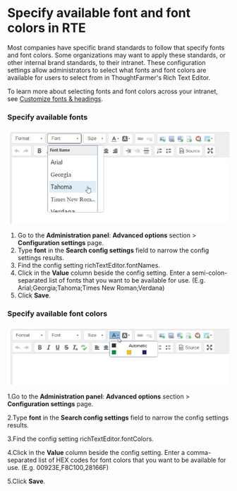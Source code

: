 # Specify available font and font colors in RTE

Most companies have specific brand standards to follow that specify fonts and font colors. Some organizations may want to apply these standards, or other internal brand standards, to their intranet. These configuration settings allow administrators to select what fonts and font colors are available for users to select from in ThoughtFarmer's Rich Text Editor.  
  
To learn more about selecting fonts and font colors across your intranet, see [Customize fonts & headings](https://community.thoughtfarmer.com/content/105926).

### Specify available fonts

![](../../../.gitbook/assets/5%20%2823%29.jpg)



1. Go to the **Administration panel**: **Advanced options** section &gt; **Configuration settings** page.
2. Type **font** in the **Search config settings** field to narrow the config settings results.
3. Find the config setting richTextEditor.fontNames.
4. Click in the **Value** column beside the config setting. Enter a semi-colon-separated list of fonts that you want to be available for use. \(E.g. Arial;Georgia;Tahoma;Times New Roman;Verdana\)
5. Click **Save**.

### Specify available font colors

![](../../../.gitbook/assets/7%20%283%29.jpg)

  
1.Go to the **Administration panel**: **Advanced options** section &gt; **Configuration settings** page.

2.Type **font** in the **Search config settings** field to narrow the config settings results.

3.Find the config setting richTextEditor.fontColors.

4.Click in the **Value** column beside the config setting. Enter a comma-separated list of HEX codes for font colors that you want to be available for use. \(E.g. 00923E,F8C100,28166F\)

5.Click **Save**.

